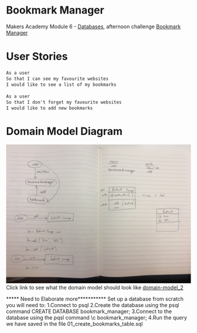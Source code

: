 # Bookmark Manager

Makers Academy Module 6 - [Databases](https://github.com/makersacademy/course/blob/master/apprenticeship_module_outlines.md#module-6-databases), afternoon challenge [Bookmark Manager](https://github.com/makersacademy/course/tree/master/bookmark_manager)

# User Stories
```
As a user
So that I can see my favourite websites
I would like to see a list of my bookmarks

As a user
So that I don't forget my favourite websites
I would like to add new bookmarks
```

# Domain Model Diagram
![Domain Model](img/domain-model.jpg)
Click link to see what the domain model should look like [domain-model_2](https://github.com/makersacademy/course/blob/master/bookmark_manager/images/bookmark_manager_1.png)


***** Need to Elaborate more***********
Set up a database from scratch you will need to:
1.Connect to psql
2.Create the database using the psql command CREATE DATABASE bookmark_manager;
3.Connect to the database using the pqsl command \c bookmark_manager;
4.Run the query we have saved in the file 01_create_bookmarks_table.sql
